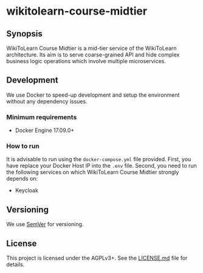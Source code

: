 # wikitolearn-course-midtier

## Synopsis
WikiToLearn Course Midtier is a mid-tier service of the WikiToLearn architecture.
Its aim is to serve coarse-grained API and hide complex business logic operations which involve multiple microservices.


## Development
We use Docker to speed-up development and setup the environment without any dependency issues.

### Minimum requirements
- Docker Engine 17.09.0+

### How to run
It is advisable to run using the `docker-compose.yml` file provided.
First, you have replace your Docker Host IP into the `.env` file.
Second, you need to run the following services on which WikiToLearn Course Midtier strongly depends on:
- Keycloak

## Versioning
We use [SemVer](http://semver.org/) for versioning.

## License
This project is licensed under the AGPLv3+. See the [LICENSE.md](LICENSE.md) file for details.
